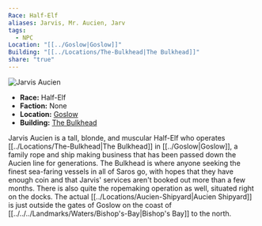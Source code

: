 ```yaml
---
Race: Half-Elf
aliases: Jarvis, Mr. Aucien, Jarv
tags:
  - NPC
Location: "[[../Goslow|Goslow]]"
Building: "[[../Locations/The-Bulkhead|The Bulkhead]]"
share: "true"
---
```




<div class="infobox">
    <!-- Image is not a link now -->
    <img src="https://spankadin.github.io/Saros-Wiki/_assets/Jarvis_Pic.png" alt="Jarvis Aucien" style="display:block; max-width: 100%; height: auto;">
    <ul>
        <li><strong>Race:</strong> Half-Elf</li>
        <li><strong>Faction:</strong> None</li>
        <li><strong>Location:</strong> <a href="/Saros-Wiki/Locations-%26%20NPCs/Cities%20%26%20Towns/Goslow/Goslow/">Goslow</a></li>
        <li><strong>Building:</strong> <a href="/Saros-Wiki/Locations-%26%20NPCs/Cities%20%26%20Towns/Goslow/Locations/The-Bulkhead/">The Bulkhead</a></li>
    </ul>
</div>





Jarvis Aucien is a tall, blonde, and muscular Half-Elf who operates [[../Locations/The-Bulkhead|The Bulkhead]] in [[../Goslow|Goslow]], a family rope and ship making business that has been passed down the Aucien line for generations. The Bulkhead is where anyone seeking the finest sea-faring vessels in all of Saros go, with hopes that they have enough coin and that Jarvis' services aren't booked out more than a few months. There is also quite the ropemaking operation as well, situated right on the docks. The actual [[../Locations/Aucien-Shipyard|Aucien Shipyard]] is just outside the gates of Goslow on the coast of [[../../../Landmarks/Waters/Bishop's-Bay|Bishop's Bay]] to the north.

